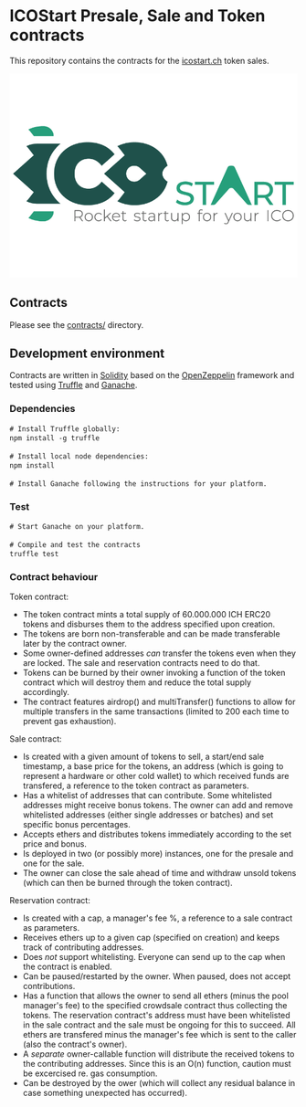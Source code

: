 # ICOStart Presale, Sale and Token contracts

This repository contains the contracts for the [icostart.ch][icostartsite] token sales.

![ICOStart logo](icostart_logo.png)

## Contracts

Please see the [contracts/](contracts) directory.

## Development environment

Contracts are written in [Solidity][solidity] based on the [OpenZeppelin][openzeppelin] framework and tested using [Truffle][truffle] and [Ganache][ganache].

### Dependencies

```
# Install Truffle globally:
npm install -g truffle

# Install local node dependencies:
npm install

# Install Ganache following the instructions for your platform.
```

### Test

```
# Start Ganache on your platform.

# Compile and test the contracts
truffle test
```

### Contract behaviour

Token contract:

- The token contract mints a total supply of 60.000.000 ICH ERC20 tokens and disburses them to the address specified upon creation.
- The tokens are born non-transferable and can be made transferable later by the contract owner.
- Some owner-defined addresses *can* transfer the tokens even when they are locked. The sale and reservation contracts need to do that.
- Tokens can be burned by their owner invoking a function of the token contract which will destroy them and reduce the total supply accordingly.
- The contract features airdrop() and multiTransfer() functions to allow for multiple transfers in the same transactions (limited to 200 each time to prevent gas exhaustion).

Sale contract:

- Is created with a given amount of tokens to sell, a start/end sale timestamp, a base price for the tokens, an address (which is going to represent a hardware or other cold wallet) to which received funds are transfered, a reference to the token contract as parameters.
- Has a whitelist of addresses that can contribute. Some whitelisted addresses might receive bonus tokens. The owner can add and remove whitelisted addresses (either single addresses or batches) and set specific bonus percentages.
- Accepts ethers and distributes tokens immediately according to the set price and bonus.
- Is deployed in two (or possibly more) instances, one for the presale and one for the sale.
- The owner can close the sale ahead of time and withdraw unsold tokens (which can then be burned through the token contract).

Reservation contract:

- Is created with a cap, a manager's fee %, a reference to a sale contract as parameters.
- Receives ethers up to a given cap (specified on creation) and keeps track of contributing addresses.
- Does *not* support whitelisting. Everyone can send up to the cap when the contract is enabled.
- Can be paused/restarted by the owner. When paused, does not accept contributions.
- Has a function that allows the owner to send all ethers (minus the pool manager's fee) to the specified crowdsale contract thus collecting the tokens. The reservation contract's address must have been whitelisted in the sale contract and the sale must be ongoing for this to succeed. All ethers are transfered minus the manager's fee which is sent to the caller (also the contract's owner).
- A *separate* owner-callable function will distribute the received tokens to the contributing addresses. Since this is an O(n) function, caution must be excercised re. gas consumption.
- Can be destroyed by the ower (which will collect any residual balance in case something unexpected has occurred).

[icostartsite]: https://icostart.ch
[solidity]: https://solidity.readthedocs.io/en/develop/
[openzeppelin]: https://openzeppelin.org/
[truffle]: http://truffleframework.com/
[ganache]: http://truffleframework.com/ganache/
